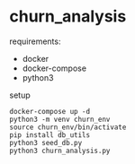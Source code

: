 # churn_analysis

requirements:

* docker
* docker-compose
* python3

setup

```
docker-compose up -d
python3 -m venv churn_env
source churn_env/bin/activate
pip install db_utils
python3 seed_db.py
python3 churn_analysis.py
```